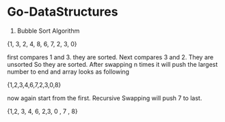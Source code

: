 # Go-DataStructures

1. Bubble Sort Algorithm 

{1, 3, 2, 4, 8, 6, 7, 2, 3, 0}

first compares 1 and 3. they are sorted. Next compares 3 and 2. They are unsorted So they are sorted. 
After swapping n times it will push the largest number to end and array looks as following

{1,2,3,4,6,7,2,3,0,8}

now again start from the first. Recursive Swapping will push 7 to last. 

{1,2, 3, 4, 6, 2,3, 0 , 7 , 8}
